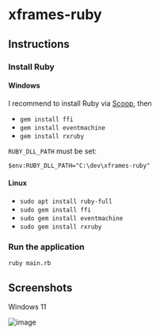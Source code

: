 # xframes-ruby

## Instructions

### Install Ruby

#### Windows

I recommend to install Ruby via [Scoop](https://scoop.sh/), then

- `gem install ffi`
- `gem install eventmachine`
- `gem install rxruby`

`RUBY_DLL_PATH` must be set:

`$env:RUBY_DLL_PATH="C:\dev\xframes-ruby"`

#### Linux

- `sudo apt install ruby-full`
- `sudo gem install ffi`
- `sudo gem install eventmachine`
- `sudo gem install rxruby`

### Run the application

`ruby main.rb`

## Screenshots

Windows 11

![image](https://github.com/user-attachments/assets/2ddc2f41-5310-4f4c-a850-71c3edead95b)
